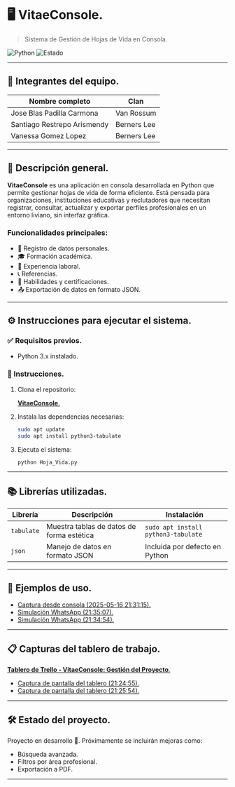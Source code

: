 # 🖥️ VitaeConsole.
> Sistema de Gestión de Hojas de Vida en Consola.

![Python](https://img.shields.io/badge/Python-3.x-blue?style=flat-square)
![Estado](https://img.shields.io/badge/estado-en%20desarrollo-yellow?style=flat-square)

---

## 👥 Integrantes del equipo.

| Nombre completo                 | Clan         |
|--------------------------------|--------------|
| Jose Blas Padilla Carmona      | Van Rossum   |
| Santiago Restrepo Arismendy    | Berners Lee  |
| Vanessa Gomez Lopez            | Berners Lee  |

---

## 📌 Descripción general.

**VitaeConsole** es una aplicación en consola desarrollada en Python que permite gestionar hojas de vida de forma eficiente. Está pensada para organizaciones, instituciones educativas y reclutadores que necesitan registrar, consultar, actualizar y exportar perfiles profesionales en un entorno liviano, sin interfaz gráfica.

### Funcionalidades principales:

- 📄 Registro de datos personales.
- 🎓 Formación académica.
- 💼 Experiencia laboral.
- 📞 Referencias.
- 🧠 Habilidades y certificaciones.  
- 📤 Exportación de datos en formato JSON.

---

## ⚙️ Instrucciones para ejecutar el sistema.

### ✅ Requisitos previos.

- Python 3.x instalado.

### 🚀 Instrucciones.

1. Clona el repositorio:

   [**VitaeConsole**.](https://github.com/San1000-Ark/VitaeConsole)

2. Instala las dependencias necesarias:
   ```bash
   sudo apt update
   sudo apt install python3-tabulate
   ```

3. Ejecuta el sistema:
   ```bash
   python Hoja_Vida.py
   ```

---

## 📚 Librerías utilizadas.

| Librería    | Descripción                                       | Instalación                                |
|-------------|---------------------------------------------------|---------------------------------------------|
| `tabulate`  | Muestra tablas de datos de forma estética         | `sudo apt install python3-tabulate`         |
| `json`      | Manejo de datos en formato JSON                   | Incluida por defecto en Python              |

---

## 🧪 Ejemplos de uso.

- [Captura desde consola (2025-05-16 21:31:15).](https://github.com/user-attachments/assets/10947a72-4fe5-488d-baef-25d6a6b38c19)
- [Simulación WhatsApp (21:35:07).](https://github.com/user-attachments/assets/aa003ed0-cbe0-446a-9b5c-400ebd4591a5)
- [Simulación WhatsApp (21:34:54).](https://github.com/user-attachments/assets/b8c6e205-607c-49b9-afde-fbb5efc672e2)

---

## 📋 Capturas del tablero de trabajo.

[**Tablero de Trello - VitaeConsole: Gestión del Proyecto**.](https://trello.com/invite/b/6826700cfc43851b1cb5586a/ATTIc1e6ecd861d1bb7842475b6929de28734BF95841/vitaeconsole-gestion-del-proyecto)
- [Captura de pantalla del tablero (21:24:55).](https://github.com/user-attachments/assets/b281f295-1f81-4d44-890e-aeda3e39621c)
- [Captura de pantalla del tablero (21:25:54).](https://github.com/user-attachments/assets/3fcebd48-4914-4006-ae77-4b8b485e1be4)

---

## 🛠️ Estado del proyecto.

Proyecto en desarrollo 🚧. Próximamente se incluirán mejoras como:

- Búsqueda avanzada.
- Filtros por área profesional.
- Exportación a PDF.

---
